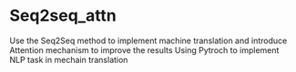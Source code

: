 # Seq2seq_attn
Use the Seq2Seq method to implement machine translation and introduce Attention mechanism to improve the results
Using Pytroch to implement NLP task in mechain translation
